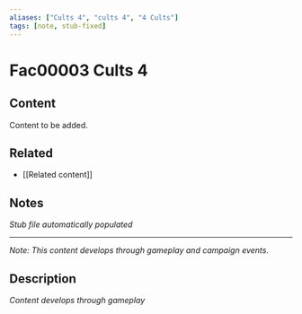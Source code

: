 ```yaml
---
aliases: ["Cults 4", "cults 4", "4 Cults"]
tags: [note, stub-fixed]
---
```


# Fac00003 Cults 4

## Content
Content to be added.

## Related
- [[Related content]]

## Notes
*Stub file automatically populated*

---
*Note: This content develops through gameplay and campaign events.*

## Description

*Content develops through gameplay*